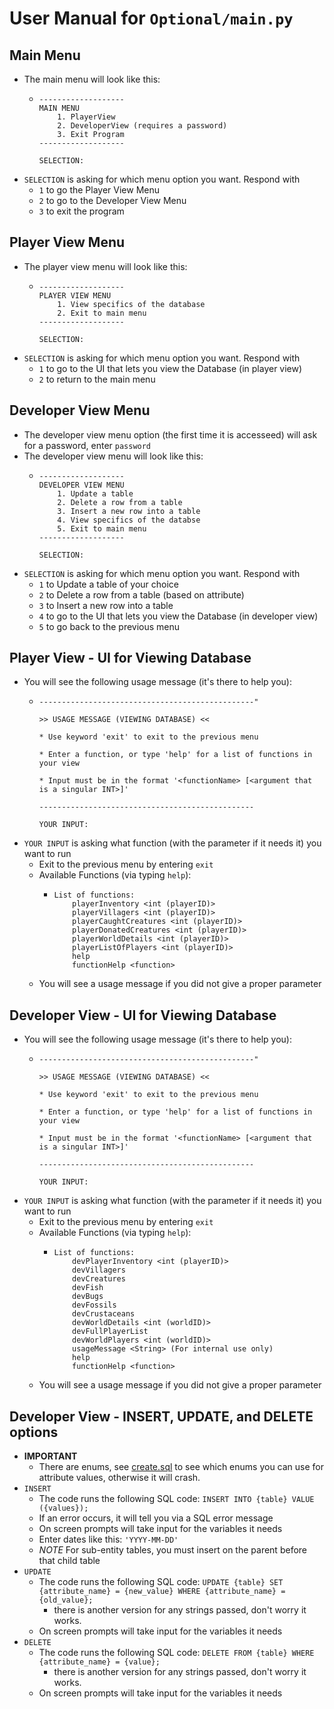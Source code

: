 # User Manual for `Optional/main.py`
## Main Menu
*   The main menu will look like this:
    *   ```
        -------------------
        MAIN MENU
            1. PlayerView
            2. DeveloperView (requires a password)
            3. Exit Program
        -------------------

        SELECTION: 
        ```
*   `SELECTION` is asking for which menu option you want. Respond with 
    *   `1` to go the Player View Menu
    *   `2` to go to the Developer View Menu
    *   `3` to exit the program


## Player View Menu
*   The player view menu will look like this:
    *   ```
        -------------------
        PLAYER VIEW MENU
            1. View specifics of the database
            2. Exit to main menu
        -------------------
        
        SELECTION: 
        ```
*   `SELECTION` is asking for which menu option you want. Respond with 
    *   `1` to go to the UI that lets you view the Database (in player view)
    *   `2` to return to the main menu

## Developer View Menu
*   The developer view menu option (the first time it is accesseed) will ask for a password, enter `password`
*   The developer view menu will look like this:
    *   ```
        -------------------
        DEVELOPER VIEW MENU
            1. Update a table
            2. Delete a row from a table
            3. Insert a new row into a table
            4. View specifics of the databse
            5. Exit to main menu
        -------------------
        
        SELECTION:
        ```
*   `SELECTION` is asking for which menu option you want. Respond with 
    *   `1` to Update a table of your choice
    *   `2` to Delete a row from a table (based on attribute)
    *   `3` to Insert a new row into a table
    *   `4` to go to the UI that lets you view the Database (in developer view)
    *   `5` to go back to the previous menu

## Player View - UI for Viewing Database
*   You will see the following usage message (it's there to help you):
    *   ```
        ------------------------------------------------"
                        
        >> USAGE MESSAGE (VIEWING DATABASE) <<
                        
        * Use keyword 'exit' to exit to the previous menu
                        
        * Enter a function, or type 'help' for a list of functions in your view
                        
        * Input must be in the format '<functionName> [<argument that is a singular INT>]'
                        
        ------------------------------------------------

        YOUR INPUT:
        ```
*   `YOUR INPUT` is asking what function (with the parameter if it needs it) you want to run
    *   Exit to the previous menu by entering `exit`
    *   Available Functions (via typing `help`):
        *   ```
            List of functions:
                playerInventory <int (playerID)>
                playerVillagers <int (playerID)>
                playerCaughtCreatures <int (playerID)>
                playerDonatedCreatures <int (playerID)>
                playerWorldDetails <int (playerID)>
                playerListOfPlayers <int (playerID)>
                help
                functionHelp <function>
            ```
    *   You will see a usage message if you did not give a proper parameter

## Developer View - UI for Viewing Database
*   You will see the following usage message (it's there to help you):
    *   ```
        ------------------------------------------------"
                        
        >> USAGE MESSAGE (VIEWING DATABASE) <<
                        
        * Use keyword 'exit' to exit to the previous menu
                        
        * Enter a function, or type 'help' for a list of functions in your view
                        
        * Input must be in the format '<functionName> [<argument that is a singular INT>]'
                        
        ------------------------------------------------

        YOUR INPUT:
        ```
*   `YOUR INPUT` is asking what function (with the parameter if it needs it) you want to run
    *   Exit to the previous menu by entering `exit`
    *   Available Functions (via typing `help`):
        *   ```
            List of functions:
                devPlayerInventory <int (playerID)>
                devVillagers 
                devCreatures
                devFish
                devBugs
                devFossils
                devCrustaceans
                devWorldDetails <int (worldID)>
                devFullPlayerList
                devWorldPlayers <int (worldID)>
                usageMessage <String> (For internal use only)
                help
                functionHelp <function>
            ```
    *   You will see a usage message if you did not give a proper parameter

## Developer View - INSERT, UPDATE, and DELETE options
*   **IMPORTANT**
    *   There are enums, see [create.sql](../SQL/create.sql) to see which enums you can use for attribute values, otherwise it will crash.
*   `INSERT`
    *   The code runs the following SQL code: `INSERT INTO {table} VALUE ({values});`
    *   If an error occurs, it will tell you via a SQL error message
    *   On screen prompts will take input for the variables it needs
    *   Enter dates like this: `'YYYY-MM-DD'`
    *   *NOTE* For sub-entity tables, you must insert on the parent before that child table
*   `UPDATE`
    *   The code runs the following SQL code: `UPDATE {table} SET {attribute_name} = {new_value} WHERE {attribute_name} = {old_value};`
        *   there is another version for any strings passed, don't worry it works.
    *   On screen prompts will take input for the variables it needs
*   `DELETE`
    *   The code runs the following SQL code: `DELETE FROM {table} WHERE {attribute_name} = {value};`
        *   there is another version for any strings passed, don't worry it works.
    *   On screen prompts will take input for the variables it needs
